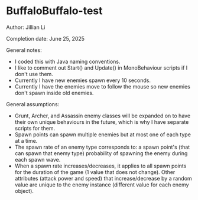 # BuffaloBuffalo-test

Author: Jillian Li

Completion date: June 25, 2025

General notes:
- I coded this with Java naming conventions.
- I like to comment out Start() and Update() in MonoBehaviour scripts if I don't use them.
- Currently I have new enemies spawn every 10 seconds.
- Currently I have the enemies move to follow the mouse so new enemies don't spawn inside old enemies.

General assumptions:
- Grunt, Archer, and Assassin enemy classes will be expanded on to have their own unique behaviours in the future, which is why I have separate scripts for them.
- Spawn points can spawn multiple enemies but at most one of each type at a time.
- The spawn rate of an enemy type corresponds to: a spawn point's (that can spawn that enemy type) probability of spawning the enemy during each spawn wave.
- When a spawn rate increases/decreases, it applies to all spawn points for the duration of the game (1 value that does not change). Other attributes (attack power and speed) that increase/decrease by a random value are unique to the enemy instance (different value for each enemy object).
